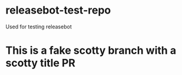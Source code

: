 # releasebot-test-repo
Used for testing releasebot

# This is a fake scotty branch with a scotty title PR